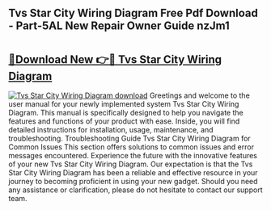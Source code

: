## Tvs Star City Wiring Diagram Free Pdf Download - Part-5AL New Repair Owner Guide nzJm1

# <h2><a href="http://dfmzdj.blite.top/?on=Tvs+Star+City+Wiring+Diagram">🔗Download New 👉🔴 Tvs Star City Wiring Diagram</a></h2>

[![Tvs Star City Wiring Diagram download](https://i.imgur.com/lujVjoI.png)](http://dfmzdj.blite.top/?on=Tvs+Star+City+Wiring+Diagram)
Greetings and welcome to the user manual for your newly implemented system Tvs Star City Wiring Diagram. This manual is specifically designed to help you navigate the features and functions of your product with ease. Inside, you will find detailed instructions for installation, usage, maintenance, and troubleshooting. Troubleshooting Guide Tvs Star City Wiring Diagram for Common Issues This section offers solutions to common issues and error messages encountered. Experience the future with the innovative features of your new Tvs Star City Wiring Diagram. Our expectation is that the Tvs Star City Wiring Diagram has been a reliable and effective resource in your journey to becoming proficient in using your new gadget. Should you need any assistance or clarification, please do not hesitate to contact our support team.
